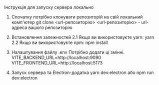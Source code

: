 Інструкція для запуску сервера локально

1. Спочатку потрібно клонувати репозиторій на свій локальний комп'ютер
   git clone <url-репозиторію>
   <url-репозиторію> - url-адреса вашого репозиторію

2. Встановлення залежностей
   2.1 Якщо ви використовуєте yarn: yarn
   2.2 Якщо ви використовуєте npm: npm install

3. Налаштування файлу .env
   Потрібно додати ці змінні.
   VITE_BACKEND_URL=http://localhost:9090
   VITE_FRONTEND_URL=http://localhost:5173

4. Запуск сервера та Electron-додатка
   yarn dev:electron
   або
   npm run dev:electron
